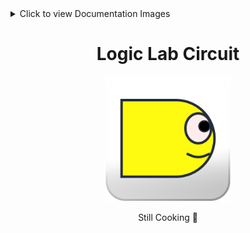 <details>
<summary>Click to view Documentation Images</summary>

| | | |
|---|---|---|
| ![1](https://github.com/Lunardy2509/lunardy2509.github.io/blob/main/portfolio/public/assets/preview/LLC-1.PNG) | ![2](https://github.com/Lunardy2509/lunardy2509.github.io/blob/main/portfolio/public/assets/preview/LLC-2.PNG) |

</details>

<div align="center">
  <h1>Logic Lab Circuit</h1>
  <img src="https://github.com/Lunardy2509/Logic-Lab-Circuit/blob/main/LogicLabCircuit/Resources/Assets.xcassets/AppIcon.appiconset/App%20Icon%20Light.png" width="200" height="200" alt="LLC Logo"> 

  <p>Still Cooking 🍳</p>
</div>
